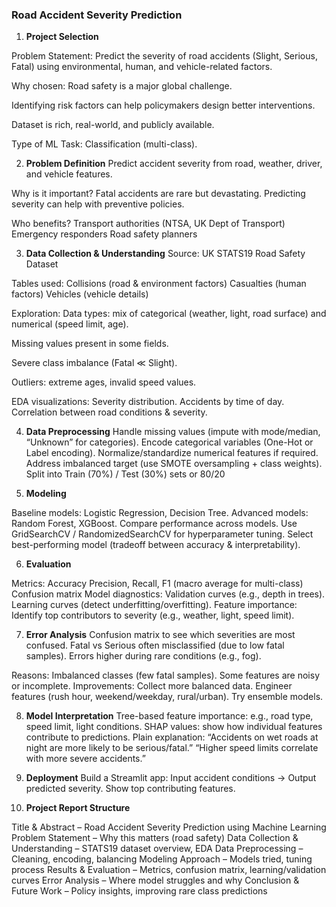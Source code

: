 ### Road Accident Severity Prediction
1. **Project Selection**

Problem Statement:
Predict the severity of road accidents (Slight, Serious, Fatal) using environmental, human, and vehicle-related factors.

Why chosen:
Road safety is a major global challenge.

Identifying risk factors can help policymakers design better interventions.

Dataset is rich, real-world, and publicly available.

Type of ML Task:
Classification (multi-class).

2. **Problem Definition**
Predict accident severity from road, weather, driver, and vehicle features.

Why is it important?
Fatal accidents are rare but devastating. Predicting severity can help with preventive policies.

Who benefits?
Transport authorities (NTSA, UK Dept of Transport)
Emergency responders
Road safety planners

3. **Data Collection & Understanding**
Source: UK STATS19 Road Safety Dataset


Tables used:
Collisions (road & environment factors)
Casualties (human factors)
Vehicles (vehicle details)

Exploration:
Data types: mix of categorical (weather, light, road surface) and numerical (speed limit, age).

Missing values present in some fields.

Severe class imbalance (Fatal ≪ Slight).

Outliers: extreme ages, invalid speed values.

EDA visualizations:
Severity distribution.
Accidents by time of day.
Correlation between road conditions & severity.

4. **Data Preprocessing**
Handle missing values (impute with mode/median, “Unknown” for categories).
Encode categorical variables (One-Hot or Label encoding).
Normalize/standardize numerical features if required.
Address imbalanced target (use SMOTE oversampling + class weights).
Split into Train (70%) / Test (30%) sets or 80/20

5. **Modeling**

Baseline models: Logistic Regression, Decision Tree.
Advanced models: Random Forest, XGBoost.
Compare performance across models.
Use GridSearchCV / RandomizedSearchCV for hyperparameter tuning.
Select best-performing model (tradeoff between accuracy & interpretability).

6. **Evaluation**

Metrics:
Accuracy
Precision, Recall, F1 (macro average for multi-class)
Confusion matrix
Model diagnostics:
Validation curves (e.g., depth in trees).
Learning curves (detect underfitting/overfitting).
Feature importance: Identify top contributors to severity (e.g., weather, light, speed limit).

7. **Error Analysis**
Confusion matrix to see which severities are most confused.
Fatal vs Serious often misclassified (due to low fatal samples).
Errors higher during rare conditions (e.g., fog).

Reasons:
Imbalanced classes (few fatal samples).
Some features are noisy or incomplete.
Improvements:
Collect more balanced data.
Engineer features (rush hour, weekend/weekday, rural/urban).
Try ensemble models.

8. **Model Interpretation**
Tree-based feature importance: e.g., road type, speed limit, light conditions.
SHAP values: show how individual features contribute to predictions.
Plain explanation:
“Accidents on wet roads at night are more likely to be serious/fatal.”
“Higher speed limits correlate with more severe accidents.”

9. **Deployment**
Build a Streamlit app:
Input accident conditions → Output predicted severity.
Show top contributing features.

10. **Project Report Structure**

Title & Abstract – Road Accident Severity Prediction using Machine Learning
Problem Statement – Why this matters (road safety)
Data Collection & Understanding – STATS19 dataset overview, EDA
Data Preprocessing – Cleaning, encoding, balancing
Modeling Approach – Models tried, tuning process
Results & Evaluation – Metrics, confusion matrix, learning/validation curves
Error Analysis – Where model struggles and why
Conclusion & Future Work – Policy insights, improving rare class predictions
